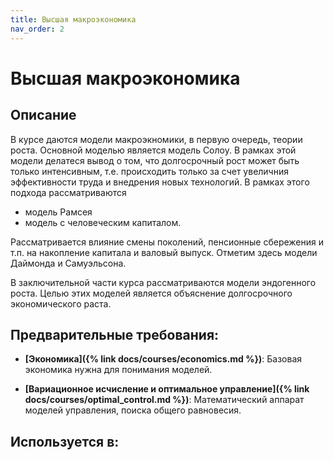 ```yaml
---
title: Высшая макроэкономика
nav_order: 2
---
```


# Высшая макроэкономика


## Описание 
В курсе даются модели макроэкномики, в первую очередь, теории роста. Основной моделью является модель Солоу. 
В рамках этой модели делатеся вывод о том, что долгосрочный рост может быть только интенсивным, т.е. происходить
только за счет увеличния эффективности труда и внедрения новых технологий. В рамках этого подхода рассматриваются
- модель Рамсея
- модель с человеческим капиталом.

Рассматривается влияние смены поколений, пенсионные сбережения и т.п. на накопление капитала и
валовый выпуск. Отметим здесь модели Даймонда и Самуэльсона. 

В заключительной части курса рассматриваются модели эндогенного роста. Целью этих моделей является
объяснение долгосрочного экономического раста.


## Предварительные требования:

- **[Экономика]({% link docs/courses/economics.md %})**: Базовая экономика нужна для понимания моделей.


- **[Вариационное исчисление и оптимальное управление]({% link docs/courses/optimal_control.md %})**: Математический аппарат моделей управления, поиска общего равновесия.



## Используется в:
